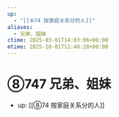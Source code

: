 ```yaml
---
up:
  - "[[⑧74 按家庭关系分的人]]"
aliases:
  - 兄弟、姐妹
ctime: 2025-03-01T14:03:06+08:00
mtime: 2025-10-01T11:40:28+08:00
---
```


# ⑧747 兄弟、姐妹

- up: [[⑧74 按家庭关系分的人]]

